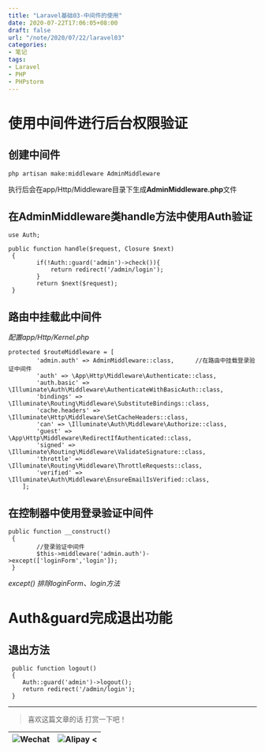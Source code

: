 ```yaml
---
title: "Laravel基础03-中间件的使用"
date: 2020-07-22T17:06:05+08:00
draft: false
url: "/note/2020/07/22/laravel03"
categories: 
- 笔记
tags: 
- Laravel
- PHP
- PHPstorm
---
```

# 使用中间件进行后台权限验证
## 创建中间件
```angularjs
php artisan make:middleware AdminMiddleware
```
执行后会在app/Http/Middleware目录下生成**AdminMiddleware.php**文件   
## 在AdminMiddleware类handle方法中使用Auth验证
```angularjs
use Auth;
```
```angularjs
public function handle($request, Closure $next)
 {
        if(!Auth::guard('admin')->check()){
            return redirect('/admin/login');
        }
        return $next($request);
 }
```
## 路由中挂载此中间件
_配置app/Http/Kernel.php_
```angularjs
protected $routeMiddleware = [
        'admin.auth' => AdminMiddleware::class,      //在路由中挂载登录验证中间件
        'auth' => \App\Http\Middleware\Authenticate::class,
        'auth.basic' => \Illuminate\Auth\Middleware\AuthenticateWithBasicAuth::class,
        'bindings' => \Illuminate\Routing\Middleware\SubstituteBindings::class,
        'cache.headers' => \Illuminate\Http\Middleware\SetCacheHeaders::class,
        'can' => \Illuminate\Auth\Middleware\Authorize::class,
        'guest' => \App\Http\Middleware\RedirectIfAuthenticated::class,
        'signed' => \Illuminate\Routing\Middleware\ValidateSignature::class,
        'throttle' => \Illuminate\Routing\Middleware\ThrottleRequests::class,
        'verified' => \Illuminate\Auth\Middleware\EnsureEmailIsVerified::class,
    ];
```
## 在控制器中使用登录验证中间件
```angularjs
public function __construct()
 {
        //登录验证中间件
        $this->middleware('admin.auth')->except(['loginForm','login']);
 }
```
_except() 排除loginForm、login方法_   
# Auth&guard完成退出功能
## 退出方法
```angularjs
 public function logout()
 {
    Auth::guard('admin')->logout();
    return redirect('/admin/login');
 }
```

___
> 喜欢这篇文章的话 打赏一下吧！ 

| ![Wechat](/images/pay/eb05acdaec967.png)  | ![Alipay <](/images/pay/7f127f545.jpg) |
| --------   | -----:  |


